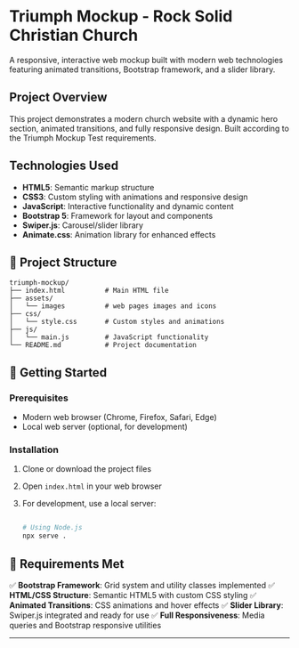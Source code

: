 # Triumph Mockup - Rock Solid Christian Church

A responsive, interactive web mockup built with modern web technologies featuring animated transitions, Bootstrap framework, and a slider library.

## Project Overview

This project demonstrates a modern church website with a dynamic hero section, animated transitions, and fully responsive design. Built according to the Triumph Mockup Test requirements.

## Technologies Used

- **HTML5**: Semantic markup structure
- **CSS3**: Custom styling with animations and responsive design
- **JavaScript**: Interactive functionality and dynamic content
- **Bootstrap 5**: Framework for layout and components
- **Swiper.js**: Carousel/slider library
- **Animate.css**: Animation library for enhanced effects

## 📁 Project Structure

```
triumph-mockup/
├── index.html          # Main HTML file
├── assets/
│   └── images          # web pages images and icons
├── css/
│   └── style.css       # Custom styles and animations
├── js/
│   └── main.js         # JavaScript functionality
└── README.md           # Project documentation
```

## 🚀 Getting Started

### Prerequisites

- Modern web browser (Chrome, Firefox, Safari, Edge)
- Local web server (optional, for development)

### Installation

1. Clone or download the project files
2. Open `index.html` in your web browser
3. For development, use a local server:

   ```bash

   # Using Node.js
   npx serve .
   ```

## 🎯 Requirements Met

✅ **Bootstrap Framework**: Grid system and utility classes implemented
✅ **HTML/CSS Structure**: Semantic HTML5 with custom CSS styling
✅ **Animated Transitions**: CSS animations and hover effects
✅ **Slider Library**: Swiper.js integrated and ready for use
✅ **Full Responsiveness**: Media queries and Bootstrap responsive utilities

---